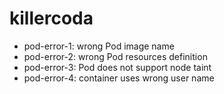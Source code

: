 # killercoda

- pod-error-1: wrong Pod image name
- pod-error-2: wrong Pod resources definition
- pod-error-3: Pod does not support node taint
- pod-error-4: container uses wrong user name

